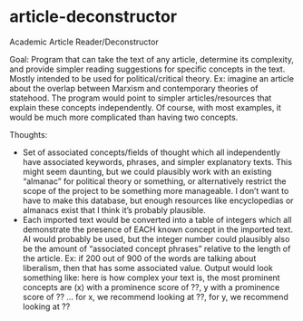 # article-deconstructor

Academic Article Reader/Deconstructor



Goal: Program that can take the text of any article, determine its complexity, and provide simpler reading suggestions for specific concepts in the text. Mostly intended to be used for political/critical theory. Ex: imagine an article about the overlap between Marxism and contemporary theories of statehood. The program would point to simpler articles/resources that explain these concepts independently. Of course, with most examples, it would be much more complicated than having two concepts.

Thoughts:
- Set of associated concepts/fields of thought which all independently have associated keywords, phrases, and simpler explanatory texts. This might seem daunting, but we could plausibly work with an existing “almanac” for political theory or something, or alternatively restrict the scope of the project to be something more manageable. I don’t want to have to make this database, but enough resources like encyclopedias or almanacs exist that I think it’s probably plausible.
- Each imported text would be converted into a table of integers which all demonstrate the presence of EACH known concept in the imported text. AI would probably be used, but the integer number could plausibly also be the amount of “associated concept phrases” relative to the length of the article. Ex: if 200 out of 900 of the words are talking about liberalism, then that has some associated value.
Output would look something like: here is how complex your text is, the most prominent concepts are (x) with a prominence score of ??,  y with a prominence score of ?? … for x, we recommend looking at ??, for y, we recommend looking at ??

